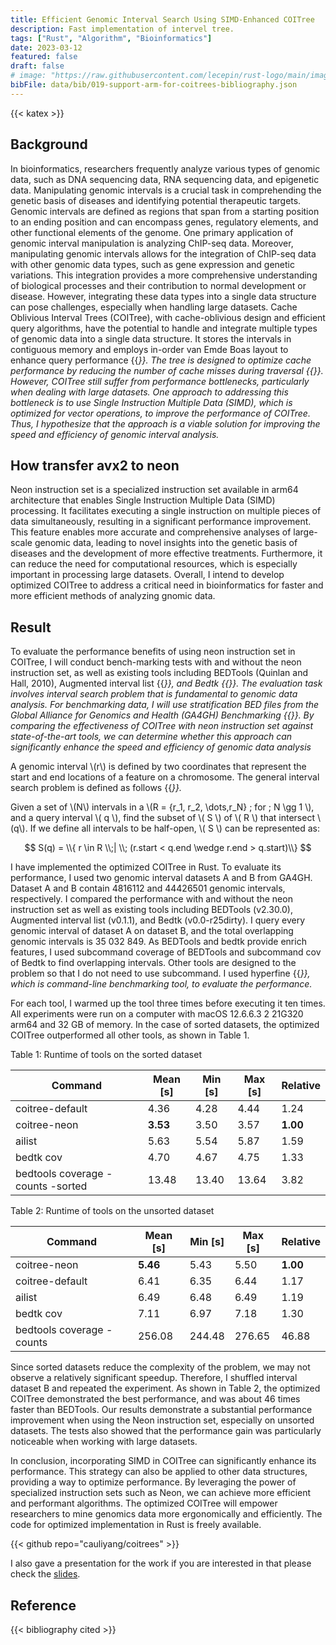 ```yaml
---
title: Efficient Genomic Interval Search Using SIMD-Enhanced COITree
description: Fast implementation of intervel tree.
tags: ["Rust", "Algorithm", "Bioinformatics"]
date: 2023-03-12
featured: false
draft: false
# image: "https://raw.githubusercontent.com/lecepin/rust-logo/main/images/1660287876916.jpeg"
bibFile: data/bib/019-support-arm-for-coitrees-bibliography.json
---
```


{{< katex >}}

## Background

In bioinformatics, researchers frequently analyze various types of genomic data, such as DNA sequencing data, RNA sequencing data, and epigenetic data.
Manipulating genomic intervals is a crucial task in comprehending the genetic basis of diseases and identifying potential therapeutic targets.
Genomic intervals are defined as regions that span from a starting position to an ending position and can encompass genes, regulatory elements, and other functional elements of the genome.
One primary application of genomic interval manipulation is analyzing ChIP-seq data.
Moreover, manipulating genomic intervals allows for the integration of ChIP-seq data with other genomic data types, such as gene expression and genetic variations.
This integration provides a more comprehensive understanding of biological processes and their contribution to normal development or disease.
However, integrating these data types into a single data structure can pose challenges, especially when handling large datasets.
Cache Oblivious Interval Trees (COITree), with cache-oblivious design and efficient query algorithms, have the potential to handle and integrate multiple types of genomic data into a single data structure.
It stores the intervals in contiguous memory and employs in-order van Emde Boas layout to enhance query performance {{<cite  vanEmdeBoas1976Dec >}}.
The tree is designed to optimize cache performance by reducing the number of cache misses during traversal {{<cite  vanEmdeBoas1977Jun >}}.
However, COITree still suffer from performance bottlenecks, particularly when dealing with large datasets.
One approach to addressing this bottleneck is to use Single Instruction Multiple Data (SIMD), which is optimized for vector operations, to improve the performance of COITree.
Thus, I hypothesize that the approach is a viable solution for improving the speed and efficiency of genomic interval analysis.

## How transfer avx2 to neon

Neon instruction set is a specialized instruction set available in arm64 architecture that enables Single Instruction Multiple Data (SIMD) processing.
It facilitates executing a single instruction on multiple pieces of data simultaneously, resulting in a significant performance improvement.
This feature enables more accurate and comprehensive analyses of large-scale genomic data, leading to novel insights into the genetic basis of diseases and the development of more effective treatments.
Furthermore, it can reduce the need for computational resources, which is especially important in processing large datasets.
Overall, I intend to develop optimized COITree to address a critical need in bioinformatics for faster and more efficient methods of analyzing gnomic data.

## Result

To evaluate the performance benefits of using neon instruction set in COITree, I will conduct bench-marking tests with and without the neon instruction set, as well as existing tools including BEDTools (Quinlan and Hall, 2010), Augmented interval list {{<cite  Feng2019Dec    >}}, and Bedtk {{<cite  Li2021May  >}}.
The evaluation task involves interval search problem that is fundamental to genomic data analysis.
For benchmarking data, I will use stratification BED files from the Global Alliance for Genomics and Health (GA4GH) Benchmarking {{<cite  Krusche2019May  >}}.
By comparing the effectiveness of COITree with neon instruction set against state-of-the-art tools, we can determine whether this approach can significantly enhance the speed and efficiency of genomic data analysis

A genomic interval \\(r\\) is defined by two coordinates that represent the start and end locations of a feature on a chromosome.
The general interval search problem is defined as follows {{<cite   Feng2019Dec >}}.

Given a set of \\(N\\) intervals in a \\(R = {r_1, r_2, \dots,r_N} \; for \; N \gg 1 \\), and a query interval \\( q \\), find the subset of \\( S \\) of \\( R \\) that intersect \\(q\\).
If we define all intervals to be half-open, \\( S \\) can be represented as:

$$
        S(q) = \\{ r \in  R \\;| \\; (r.start < q.end \wedge r.end > q.start)\\}
$$

I have implemented the optimized COITree in Rust.
To evaluate its performance, I used two genomic interval datasets A and B from GA4GH.
Dataset A and B contain 4816112 and 44426501 genomic intervals, respectively.
I compared the performance with and without the neon instruction set as well as existing tools including BEDTools (v2.30.0), Augmented interval list (v0.1.1), and Bedtk (v0.0-r25dirty).
I query every genomic interval of dataset A on dataset B, and the total overlapping genomic intervals is 35 032 849.
As BEDTools and bedtk provide enrich features, I used subcommand coverage of BEDTools and subcommand cov of Bedtk to find overlapping intervals.
Other tools are designed to the problem so that I do not need to use subcommand.
I used hyperfine {{<cite  Peter2022  >}}, which is command-line benchmarking tool, to evaluate the performance.

For each tool, I warmed up the tool three times before executing it ten times.
All experiments were run on a computer with macOS 12.6.6.3 2 21G320 arm64 and 32 GB of memory.
In the case of sorted datasets, the optimized COITree outperformed all other tools, as shown in Table 1.

Table 1: Runtime of tools on the sorted dataset

| Command                           | Mean [s] | Min [s] | Max [s] | Relative |
| --------------------------------- | -------- | ------- | ------- | -------- |
| coitree-default                   | 4.36     | 4.28    | 4.44    | 1.24     |
| coitree-neon                      | **3.53** | 3.50    | 3.57    | **1.00** |
| ailist                            | 5.63     | 5.54    | 5.87    | 1.59     |
| bedtk cov                         | 4.70     | 4.67    | 4.75    | 1.33     |
| bedtools coverage -counts -sorted | 13.48    | 13.40   | 13.64   | 3.82     |

Table 2: Runtime of tools on the unsorted dataset

| Command                   | Mean [s] | Min [s] | Max [s] | Relative |
| ------------------------- | -------- | ------- | ------- | -------- |
| coitree-neon              | **5.46** | 5.43    | 5.50    | **1.00** |
| coitree-default           | 6.41     | 6.35    | 6.44    | 1.17     |
| ailist                    | 6.49     | 6.48    | 6.49    | 1.19     |
| bedtk cov                 | 7.11     | 6.97    | 7.18    | 1.30     |
| bedtools coverage -counts | 256.08   | 244.48  | 276.65  | 46.88    |

Since sorted datasets reduce the complexity of the problem, we may not observe a relatively significant speedup.
Therefore, I shuffled interval dataset B and repeated the experiment.
As shown in Table 2, the optimized COITree demonstrated the best performance, and was about 46 times faster than BEDTools.
Our results demonstrate a substantial performance improvement when using the Neon instruction set, especially on unsorted datasets.
The tests also showed that the performance gain was particularly noticeable when working with large datasets.

In conclusion, incorporating SIMD in COITree can significantly enhance its performance.
This strategy can also be applied to other data structures, providing a way to optimize performance.
By leveraging the power of specialized instruction sets such as Neon, we can achieve more efficient and performant algorithms.
The optimized COITree will empower researchers to mine genomics data more ergonomically and efficiently.
The code for optimized implementation in Rust is freely available.

{{< github repo="cauliyang/coitrees"  >}}

I also gave a presentation for the work if you are interested in that please
check the [slides](https://yangyangli.top/coitree-slide.html).

## Reference

{{< bibliography cited >}}
